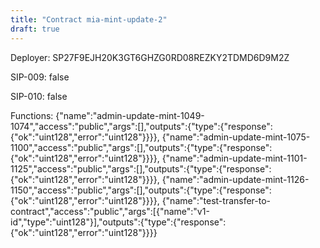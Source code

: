 ```yaml
---
title: "Contract mia-mint-update-2"
draft: true
---
```

Deployer: SP27F9EJH20K3GT6GHZG0RD08REZKY2TDMD6D9M2Z

SIP-009: false

SIP-010: false

Functions:
{"name":"admin-update-mint-1049-1074","access":"public","args":[],"outputs":{"type":{"response":{"ok":"uint128","error":"uint128"}}}}, {"name":"admin-update-mint-1075-1100","access":"public","args":[],"outputs":{"type":{"response":{"ok":"uint128","error":"uint128"}}}}, {"name":"admin-update-mint-1101-1125","access":"public","args":[],"outputs":{"type":{"response":{"ok":"uint128","error":"uint128"}}}}, {"name":"admin-update-mint-1126-1150","access":"public","args":[],"outputs":{"type":{"response":{"ok":"uint128","error":"uint128"}}}}, {"name":"test-transfer-to-contract","access":"public","args":[{"name":"v1-id","type":"uint128"}],"outputs":{"type":{"response":{"ok":"uint128","error":"uint128"}}}}
